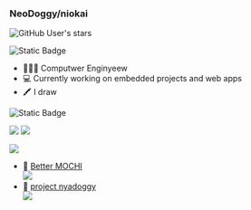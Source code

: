 ### NeoDoggy/niokai
![GitHub User's stars](https://img.shields.io/github/stars/NeoDoggy?style=for-the-badge&logoSize=auto&label=stars%20owned&color=fe8a2c&logo=github)


![Static Badge](https://img.shields.io/badge/About%20me-=w=-pink?style=for-the-badge)


- 👨🏻‍💻 Computwer Enginyeew
- 💻 Currently working on embedded projects and web apps
- 🖍 I draw

![Static Badge](https://img.shields.io/badge/Github%20stats-=o=-pink?style=for-the-badge&logo=github&color=00ba7c)



![](https://github-readme-stats.vercel.app/api?username=neodoggy&theme=dark&show_icons=true&custom_title=neodoggy%27s%20status&include_all_commits=true&rank_icon=github&show=discussions_answered)  ![](https://github-readme-stats.vercel.app/api/top-langs/?username=neodoggy&theme=dark&layout=donut)


<!--
![](https://img.shields.io/badge/Waka%20stats-owo-pink)
-->

<!--START_SECTION:waka-->

<!--END_SECTION:waka-->

![](https://img.shields.io/badge/Current%20workin%20on-owo-pink?style=for-the-badge&color=1d9bf0)  

- 🤖 [Better MOCHI](https://github.com/NeoDoggy/BetterMochi)  
![](https://github-readme-stats.vercel.app/api/pin/?username=neodoggy&repo=BetterMochi&theme=dark)
- 💙 [project nyadoggy](https://github.com/NeoDoggy/nyadoggy_DCbot)  
![](https://github-readme-stats.vercel.app/api/pin/?username=neodoggy&repo=nyadoggy_DCbot&theme=dark)


<!--
**NeoDoggy/neodoggy** is a ✨ _special_ ✨ repository because its `README.md` (this file) appears on your GitHub profile.

Here are some ideas to get you started:

- 🔭 I’m currently working on ...
- 🌱 I’m currently learning ...
- 👯 I’m looking to collaborate on ...
- 🤔 I’m looking for help with ...
- 💬 Ask me about ...
- 📫 How to reach me: ...
- 😄 Pronouns: ...
- ⚡ Fun fact: ...
-->
